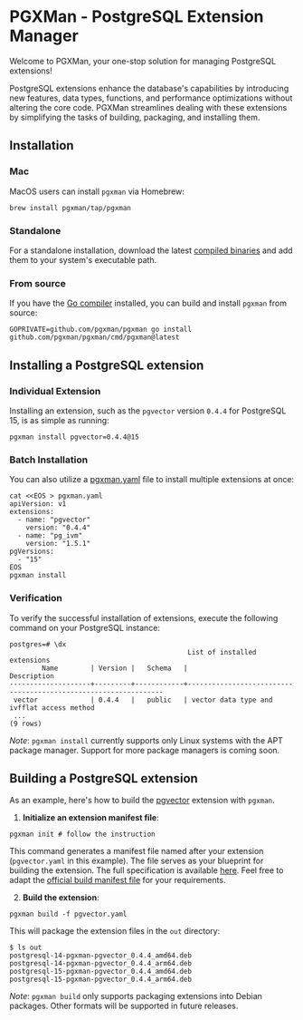 # PGXMan - PostgreSQL Extension Manager

Welcome to PGXMan, your one-stop solution for managing PostgreSQL extensions!

PostgreSQL extensions enhance the database's capabilities by introducing new features, data types, functions, and performance optimizations without altering the core code. PGXMan streamlines dealing with these extensions by simplifying the tasks of building, packaging, and installing them.

## Installation

### Mac

MacOS users can install `pgxman` via Homebrew:

```console
brew install pgxman/tap/pgxman
```

### Standalone

For a standalone installation, download the latest [compiled binaries](https://github.com/pgxman/release/releases/) and add them to your system's executable path.

### From source

If you have the [Go compiler](https://go.dev/dl/) installed, you can build and install `pgxman` from source:

```console
GOPRIVATE=github.com/pgxman/pgxman go install github.com/pgxman/pgxman/cmd/pgxman@latest
```

## Installing a PostgreSQL extension

### Individual Extension

Installing an extension, such as the `pgvector` version `0.4.4` for PostgreSQL 15, is as simple as running:

```console
pgxman install pgvector=0.4.4@15
```

### Batch Installation

You can also utilize a [pgxman.yaml](pgxman.yaml.md) file to install multiple extensions at once:

```console
cat <<EOS > pgxman.yaml
apiVersion: v1
extensions:
  - name: "pgvector"
    version: "0.4.4"
  - name: "pg_ivm"
    version: "1.5.1"
pgVersions:
  - "15"
EOS
pgxman install
```

### Verification

To verify the successful installation of extensions, execute the following command on your PostgreSQL instance:

```psql
postgres=# \dx
                                            List of installed extensions
        Name        | Version |   Schema   |                              Description
--------------------+---------+------------+----------------------------------------------------------------
 vector             | 0.4.4   |   public   | vector data type and ivfflat access method
 ...
(9 rows)
```

*Note*: `pgxman install` currently supports only Linux systems with the APT package manager. Support for more package managers is coming soon.

## Building a PostgreSQL extension

As an example, here's how to build the [pgvector](https://github.com/pgvector/pgvector) extension with `pgxman`.

1. **Initialize an extension manifest file**:

```console
pgxman init # follow the instruction
```

This command generates a manifest file named after your extension (`pgvector.yaml` in this example).
The file serves as your blueprint for building the extension.
The full specification is available [here](spec/buildkit.md).
Feel free to adapt the [official build manifest file](https://github.com/pgxman/buildkit/blob/main/buildkit/pgvector.yaml) for your requirements.

2. **Build the extension**:

```console
pgxman build -f pgvector.yaml
```

This will package the extension files in the `out` directory:

```console
$ ls out
postgresql-14-pgxman-pgvector_0.4.4_amd64.deb
postgresql-14-pgxman-pgvector_0.4.4_arm64.deb
postgresql-15-pgxman-pgvector_0.4.4_amd64.deb
postgresql-15-pgxman-pgvector_0.4.4_arm64.deb
```

*Note*: `pgxman build` only supports packaging extensions into Debian packages.
Other formats will be supported in future releases.
